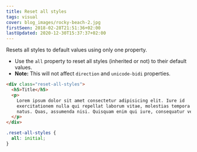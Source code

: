 ```yaml
---
title: Reset all styles
tags: visual
cover: blog_images/rocky-beach-2.jpg
firstSeen: 2018-02-28T21:51:36+02:00
lastUpdated: 2020-12-30T15:37:37+02:00
---
```


Resets all styles to default values using only one property.

- Use the `all` property to reset all styles (inherited or not) to their default values.
- **Note:** This will not affect `direction` and `unicode-bidi` properties.

```html
<div class="reset-all-styles">
  <h5>Title</h5>
  <p>
    Lorem ipsum dolor sit amet consectetur adipisicing elit. Iure id
    exercitationem nulla qui repellat laborum vitae, molestias tempora velit
    natus. Quas, assumenda nisi. Quisquam enim qui iure, consequatur velit sit?
  </p>
</div>
```

```css
.reset-all-styles {
  all: initial;
}
```
